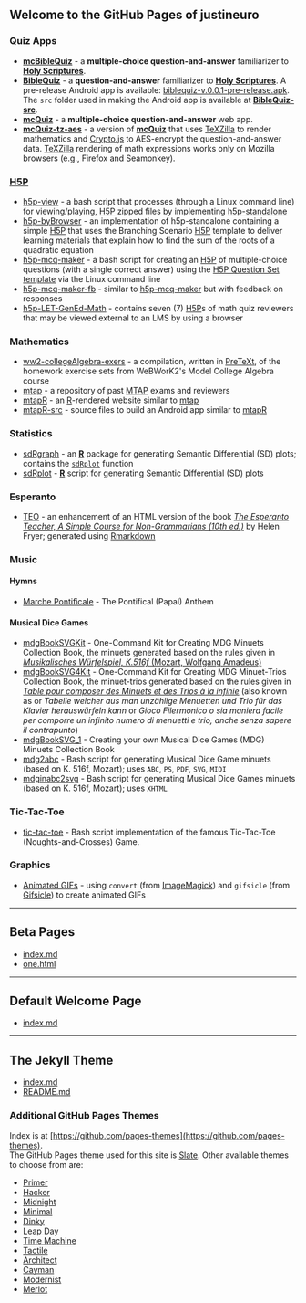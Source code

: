 ## Welcome to the GitHub Pages of justineuro

### Quiz Apps
- [**mcBibleQuiz**](https://justineuro.github.io/mcBibleQuiz) - a **multiple-choice question-and-answer** familiarizer to [**Holy Scriptures**](https://en.wikipedia.org/wiki/Bible). 
- [**BibleQuiz**](https://justineuro.github.io/BibleQuiz) - a **question-and-answer** familiarizer to [**Holy Scriptures**](https://en.wikipedia.org/wiki/Bible).  A pre-release Android app is available: [biblequiz-v.0.0.1-pre-release.apk](https://github.com/justineuro/BibleQuiz/releases/download/pre-release-v.0.0.1/biblequiz-v.0.0.1-pre-release.apk).  The `src` folder used in making the Android app is available at [**BibleQuiz-src**](https://justineuro.github.io/BibleQuiz-src).
- [**mcQuiz**](https://justineuro.github.io/mcQuiz) - a **multiple-choice question-and-answer** web app.  
-  [**mcQuiz-tz-aes**](https://justineuro.github.io/mcQuiz-tz-aes) - a version of [**mcQuiz**](https://justineuro.github.io/mcQuiz) that uses [TeXZilla](https://github.com/fred-wang/TeXZilla) to render mathematics and [Crypto.js](https://code.google.com/p/crypto-js) to AES-encrypt the question-and-answer data. [TeXZilla](https://github.com/fred-wang/TeXZilla) rendering of math expressions works only on Mozilla browsers (e.g., Firefox and Seamonkey). 

### [H5P](https://h5p.org/)
- [h5p-view](https://github.com/justineuro/h5p-view) - a bash script that
processes (through a Linux command line) for viewing/playing, [H5P](https://h5p.org/) zipped files by
implementing [h5p-standalone](https://github.com/tunapanda/h5p-standalone)
- [h5p-byBrowser](https://github.com/justineuro/h5p-byBrowser) - an
implementation of h5p-standalone containing a simple [H5P](https://h5p.org/) that uses the Branching Scenario
[H5P](https://h5p.org/) template to deliver learning materials that explain how to find the sum of the roots of a
quadratic equation
- [h5p-mcq-maker](https://github.com/justineuro/h5p-mcq-maker) - a
bash script for creating an [H5P](https://h5p.org/) of multiple-choice questions (with a single correct answer)
using the [H5P Question Set template](https://h5p.org/question-set) via the Linux command line
- [h5p-mcq-maker-fb](https://github.com/justineuro/h5p-mcq-maker-fb) - similar to [h5p-mcq-maker](https://github.com/justineuro/h5p-mcq-maker) but with feedback on responses
- [h5p-LET-GenEd-Math](https://github.com/justineuro/h5p-LET-GenEd-Math) - contains seven (7) [H5P](https://h5p.org/)s of math quiz reviewers that may be viewed external to
an LMS by using a browser

### Mathematics
- [ww2-collegeAlgebra-exers](https://github.com/justineuroPT/ww2-collegeAlgebra-exers) - a compilation, written in [PreTeXt](https://pretextbook.org/), of the homework exercise sets from
WeBWorK2's Model College Algebra course 
- [mtap](https://justineuro.github.io/mtap/) - a repository of past [MTAP](https://justineuro.github.io/mtap/) exams and reviewers
- [mtapR](https://justineuro.github.io/mtapR/) - an [R](https://cran.r-project.org/)-rendered website similar to [mtap](https://justineuro.github.io/mtap/)
- [mtapR-src](https://justineuro.github.io/mtapR-src/) - source files to build an Android app similar to [mtapR](https://justineuro.github.io/mtapR/)

### Statistics
- [sdRgraph](https://justineuro.github.io/sdRgraph/) - an [**R**](https://cran.r-project.org/) package for generating Semantic Differential (SD) plots; contains the [`sdRplot`](https://justineuro.github.io/sdRplot/) function
- [sdRplot](https://justineuro.github.io/sdRplot/) - [**R**](https://cran.r-project.org/) script for generating Semantic Differential (SD) plots  

### Esperanto
- [TEO](https://justineuro.github.io/TEO/docs/) - an enhancement of an HTML version of the book [_The Esperanto Teacher, A Simple Course for Non-Grammarians (10th ed.)_](https://www.gutenberg.org/files/8177/8177-h/8177-h.htm) by Helen Fryer; generated using [Rmarkdown](http://rmarkdown.rstudio.com)

### Music

#### Hymns
- [Marche Pontificale](https://justineuro.github.io/MP) - The Pontifical (Papal) Anthem

#### Musical Dice Games
- [mdgBookSVGKit](https://justineuro.github.io/mdgBookSVGKit) - One-Command Kit for Creating MDG Minuets Collection Book, the minuets generated based on the rules given in  [*Musikalisches Würfelspiel, K.516f* (Mozart, Wolfgang Amadeus)](http://imslp.org/wiki/Musikalisches_W%C3%BCrfelspiel,_K.516f_(Mozart,_Wolfgang_Amadeus))
- [mdgBookSVG4Kit](https://justineuro.github.io/mdgBookSVGKit) - One-Command Kit for Creating MDG Minuet-Trios Collection Book, the minuet-trios generated based on the rules given in [*Table pour composer des Minuets et des Trios &agrave; la infinie*](http://imslp.org/wiki/Table_pour_composer_des_Minuets_et_des_Trios_%C3%A0_la_infinie_(Stadler,_Maximilian)) (also known as or *Tabelle welcher aus man unzählige Menuetten und Trio für das Klavier herauswürfeln kann* or *Gioco Filermonico o sia maniera facile per comporre un infinito numero di menuetti e trio, anche senza sapere il contrapunto*) 
- [mdgBookSVG_1](https://justineuro.github.io/mdgBookSVG_1) - Creating your own Musical Dice Games (MDG) Minuets Collection Book 
- [mdg2abc](https://justineuro.github.io/mdg2abc/) -  Bash script for generating Musical Dice Game minuets (based on K. 516f, Mozart); uses `ABC`, `PS`, `PDF`, `SVG`, `MIDI` 
- [mdginabc2svg](https://justineuro.github.io/mdginabc2svg/) - Bash script for generating Musical Dice Games minuets (based on K. 516f, Mozart); uses `XHTML` 

### Tic-Tac-Toe
- [tic-tac-toe](https://justineuro.github.io/tic-tac-toe/) - Bash script implementation of the famous Tic-Tac-Toe (Noughts-and-Crosses) Game.

### Graphics
- [Animated GIFs](https://justineuro.github.io/animatedGIFs) - using `convert` (from [ImageMagick](https://www.imagemagick.org/)) and `gifsicle` (from [Gifsicle](https://www.lcdf.org/gifsicle/)) to create animated GIFs 

* * *

## Beta Pages
- [index.md](./zTestFiles/folder1/index.md)
- [one.html](./zTestFiles/folder1/one.html)

* * *

## Default Welcome Page
- [index.md](./index-def.md)

* * *

## The Jekyll Theme
- [index.md](./pages-theme-slate/index.md)
- [README.md](./pages-theme-slate/README/README.md)

### Additional GitHub Pages Themes
Index is at [https://github.com/pages-themes](https://github.com/pages-themes).  
The GitHub Pages theme used for this site is [Slate](https://pages-themes.github.io/slate/).
Other available themes to choose from are:  
- [Primer](https://pages-themes.github.io/primer/)
- [Hacker](https://pages-themes.github.io/hacker/)
- [Midnight](https://pages-themes.github.io/midnight/)
- [Minimal](https://pages-themes.github.io/minimal/)
- [Dinky](https://pages-themes.github.io/dinky/)
- [Leap Day](https://pages-themes.github.io/leap-day/)
- [Time Machine](https://pages-themes.github.io/time-machine/)
- [Tactile](https://pages-themes.github.io/tactile/)
- [Architect](https://pages-themes.github.io/architect/)
- [Cayman](https://pages-themes.github.io/cayman/)
- [Modernist](https://pages-themes.github.io/modernist/)
- [Merlot](https://pages-themes.github.io/merlot/)

